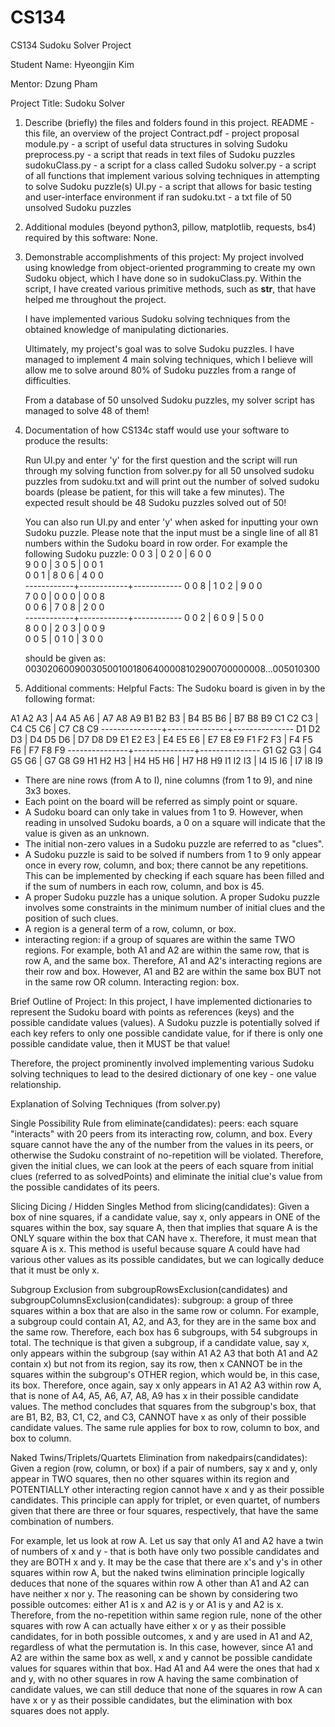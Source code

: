 # CS134
CS134 Sudoku Solver Project

Student Name: Hyeongjin Kim

Mentor: Dzung Pham

Project Title: Sudoku Solver


1. Describe (briefly) the files and folders found in this project.
   README - this file, an overview of the project
   Contract.pdf - project proposal
   module.py - a script of useful data structures in solving Sudoku
   preprocess.py - a script that reads in text files of Sudoku puzzles
   sudokuClass.py - a script for a class called Sudoku
   solver.py - a script of all functions that implement 
               various solving techniques in attempting 
               to solve Sudoku puzzle(s)
   UI.py - a script that allows for basic testing 
           and user-interface environment if ran
   sudoku.txt - a txt file of 50 unsolved Sudoku puzzles

2. Additional modules (beyond python3, pillow, matplotlib, requests, bs4)
   required by this software: None.

3. Demonstrable accomplishments of this project: 
   My project involved using knowledge from object-oriented programming
   to create my own Sudoku object, which I have done so in sudokuClass.py.
   Within the script, I have created various primitive methods, such as 
   __str__, that have helped me throughout the project.

   I have implemented various Sudoku solving techniques from the obtained
   knowledge of manipulating dictionaries.

   Ultimately, my project's goal was to solve Sudoku puzzles. I have managed
   to implement 4 main solving techniques, which I believe will allow me to
   solve around 80% of Sudoku puzzles from a range of difficulties.

   From a database of 50 unsolved Sudoku puzzles, my solver script has managed
   to solve 48 of them!

4. Documentation of how CS134c staff would use your software to produce the
   results:
   
   Run UI.py and enter 'y' for the first question and the script will
   run through my solving function from solver.py for all 50 unsolved
   sudoku puzzles from sudoku.txt and will print out the number of solved
   sudoku boards (please be patient, for this will take a few minutes).
   The expected result should be 48 Sudoku puzzles solved out of 50!

   You can also run UI.py and enter 'y' when asked for inputting your own
   Sudoku puzzle. Please note that the input must be a single line of all 81
   numbers within the Sudoku board in row order. For example the following
   Sudoku puzzle:
    0   0   3  | 0   2   0  | 6   0   0  
    9   0   0  | 3   0   5  | 0   0   1  
    0   0   1  | 8   0   6  | 4   0   0  
   ------------+------------+------------
    0   0   8  | 1   0   2  | 9   0   0  
    7   0   0  | 0   0   0  | 0   0   8  
    0   0   6  | 7   0   8  | 2   0   0  
   ------------+------------+------------
    0   0   2  | 6   0   9  | 5   0   0  
    8   0   0  | 2   0   3  | 0   0   9  
    0   0   5  | 0   1   0  | 3   0   0  
    
    should be given as:
    003020600900305001001806400008102900700000008...005010300

5. Additional comments:
   Helpful Facts:
   The Sudoku board is given in by the following format:

  A1   A2   A3 |  A4   A5   A6 |  A7   A8   A9 
  B1   B2   B3 |  B4   B5   B6 |  B7   B8   B9 
  C1   C2   C3 |  C4   C5   C6 |  C7   C8   C9 
---------------+---------------+---------------
  D1   D2   D3 |  D4   D5   D6 |  D7   D8   D9 
  E1   E2   E3 |  E4   E5   E6 |  E7   E8   E9 
  F1   F2   F3 |  F4   F5   F6 |  F7   F8   F9 
---------------+---------------+---------------
  G1   G2   G3 |  G4   G5   G6 |  G7   G8   G9 
  H1   H2   H3 |  H4   H5   H6 |  H7   H8   H9 
  I1   I2   I3 |  I4   I5   I6 |  I7   I8   I9 

   - There are nine rows (from A to I), nine columns (from 1 to 9), and nine 3x3 boxes.
   - Each point on the board will be referred as simply point or square.
   - A Sudoku board can only take in values from 1 to 9. However, when reading in unsolved
     Sudoku boards, a 0 on a square will indicate that the value is given as an unknown.
   - The initial non-zero values in a Sudoku puzzle are referred to as "clues".
   - A Sudoku puzzle is said to be solved if numbers from 1 to 9 only appear once in every
     row, column, and box; there cannot be any repetitions. This can be implemented by
     checking if each square has been filled and if the sum of numbers in each row,
     column, and box is 45. 
   - A proper Sudoku puzzle has a unique solution. A proper Sudoku puzzle involves some
     constraints in the minimum number of initial clues and the position of such clues.
   - A region is a general term of a row, column, or box.
   - interacting region: if a group of squares are within the same TWO regions.
     For example, both A1 and A2 are within the same row, that is row A, and the same box.
     Therefore, A1 and A2's interacting regions are their row and box. However, A1 and B2
     are within the same box BUT not in the same row OR column. Interacting region: box.

   Brief Outline of Project:
   In this project, I have implemented dictionaries to represent the Sudoku board with
   points as references (keys) and the possible candidate values (values). A Sudoku puzzle
   is potentially solved if each key refers to only one possible candidate value, for if
   there is only one possible candidate value, then it MUST be that value!

   Therefore, the project prominently involved implementing various Sudoku solving
   techniques to lead to the desired dictionary of one key - one value relationship.

   Explanation of Solving Techniques (from solver.py)

   Single Possibility Rule from eliminate(candidates):
   peers: each square "interacts" with 20 peers from its interacting row, column, and box.
          Every square cannot have the any of the number from the values in its peers, 
          or otherwise the Sudoku constraint of no-repetition will be violated.
   Therefore, given the initial clues, we can look at the peers of each square from
   initial clues (referred to as solvedPoints) and eliminate the initial clue's value
   from the possible candidates of its peers.

   Slicing Dicing / Hidden Singles Method from slicing(candidates):
   Given a box of nine squares, if a candidate value, say x, only appears in ONE of the
   squares within the box, say square A, then that implies that square A is the ONLY
   square within the box that CAN have x. Therefore, it must mean that square A is x.
   This method is useful because square A could have had various other values as its
   possible candidates, but we can logically deduce that it must be only x.

   Subgroup Exclusion from subgroupRowsExclusion(candidates) and 
   subgroupColumnsExclusion(candidates):
   subgroup: a group of three squares within a box that are also in the same row or column.
   For example, a subgroup could contain A1, A2, and A3, for they are in the same box
   and the same row. Therefore, each box has 6 subgroups, with 54 subgroups in total.
   The technique is that given a subgroup, if a candidate value, say x, only appears within
   the subgroup (say within A1 A2 A3 that both A1 and A2 contain x) but not from its
   region, say its row, then x CANNOT be in the squares within the subgroup's OTHER region,
   which would be, in this case, its box. Therefore, once again, say x only appears in A1
   A2 A3 within row A, that is none of A4, A5, A6, A7, A8, A9 has x in their possible
   candidate values. The method concludes that squares from the subgroup's box, that are 
   B1, B2, B3, C1, C2, and C3, CANNOT have x as only of their possible candidate values.
   The same rule applies for box to row, column to box, and box to column. 

   Naked Twins/Triplets/Quartets Elimination from nakedpairs(candidates):
   Given a region (row, column, or box) if a pair of numbers, say x and y, only appear in 
   TWO squares, then no other squares within its region and POTENTIALLY other interacting 
   region cannot have x and y as their possible candidates. This principle can apply for 
   triplet, or even quartet, of numbers given that there are three or four squares, 
   respectively, that have the same combination of numbers.

   For example, let us look at row A. Let us say that only A1 and A2 have a twin of numbers
   of x and y - that is both have only two possible candidates and they are BOTH x and y.
   It may be the case that there are x's and y's in other squares within row A, but the
   naked twins elimination principle logically deduces that none of the squares within
   row A other than A1 and A2 can have neither x nor y. The reasoning can be shown by
   considering two possible outcomes: either A1 is x and A2 is y or A1 is y and A2 is x.
   Therefore, from the no-repetition within same region rule, none of the other squares
   with row A can actually have either x or y as their possible candidates, for in both
   possible outcomes, x and y are used in A1 and A2, regardless of what the permutation is.
   In this case, however, since A1 and A2 are within the same box as well, x and y cannot
   be possible candidate values for squares within that box. Had A1 and A4 were the ones
   that had x and y, with no other squares in row A having the same combination of 
   candidate values, we can still deduce that none of the squares in row A can have x or y
   as their possible candidates, but the elimination with box squares does not apply.

